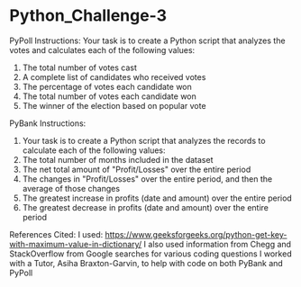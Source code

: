 # Python_Challenge-3
PyPoll Instructions:
Your task is to create a Python script that analyzes the votes and calculates each of the following values:
1) The total number of votes cast
2) A complete list of candidates who received votes
3) The percentage of votes each candidate won
4) The total number of votes each candidate won
5) The winner of the election based on popular vote

PyBank Instructions:
1) Your task is to create a Python script that analyzes the records to calculate each of the following values:
2) The total number of months included in the dataset
3) The net total amount of "Profit/Losses" over the entire period
4) The changes in "Profit/Losses" over the entire period, and then the average of those changes
5) The greatest increase in profits (date and amount) over the entire period
6) The greatest decrease in profits (date and amount) over the entire period

References Cited: I used: https://www.geeksforgeeks.org/python-get-key-with-maximum-value-in-dictionary/
 I also used information from Chegg and StackOverflow from Google searches for various coding questions
  I worked with a Tutor, Asiha Braxton-Garvin, to help with code on both PyBank and PyPoll
                  

